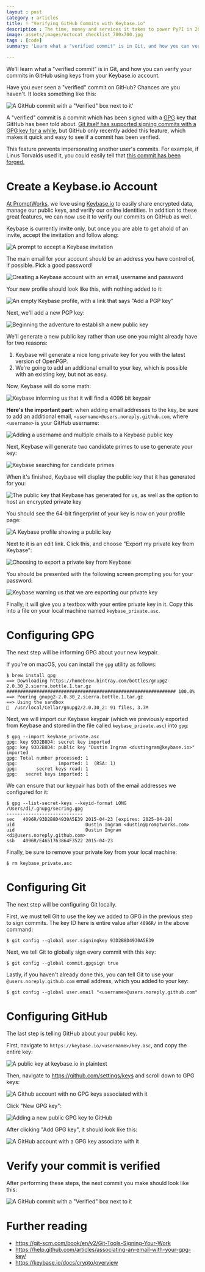```yaml
---
layout : post
category : articles
title: ! "Verifying GitHub Commits with Keybase.io"
description : The time, money and services it takes to power PyPI in 2021
image: assets/images/octocat_checklist_700x700.jpg
tags : [code]
summary: 'Learn what a "verified commit" is in Git, and how you can verify your commits in GitHub using keys from your Keybase.io account.'

---
```


We'll learn what a "verified commit" is in Git, and how you can verify your
commits in GitHub using keys from your Keybase.io account.

Have you ever seen a "verified" commit on GitHub? Chances are you haven't. It
looks something like this:

![A GitHub commit with a "Verified" box next to it'](/assets/verifying-github-commits-with-keybase/verified_commit.png)

A "verified" commit is a commit which has been signed with a [GPG][1] key that
GitHub has been told about. [Git itself has supported signing commits with a
GPG key for a while][2], but GitHub only recently added this feature, which
makes it quick and easy to see if a commit has been verified.

This feature prevents impersonating another user's commits. For example, if
Linus Torvalds used it, you could easily tell that [this commit has been
forged.][3]

# Create a Keybase.io Account

[At PromptWorks](/), we love using [Keybase.io][4] to easily share encrypted data,
manage our public keys, and verify our online identities. In addition to these
great features, we can now use it to verify our commits on GitHub as well.

Keybase is currently invite only, but once you are able to get ahold of an
invite, accept the invitation and follow along:

![A prompt to accept a Keybase invitation](/assets/verifying-github-commits-with-keybase/1_invitation.png)

The main email for your account should be an address you have control of, if
possible. Pick a good password!

![Creating a Keybase account with an email, username and password](/assets/verifying-github-commits-with-keybase/2_create_account.png)

Your new profile should look like this, with nothing added to it:

![An empty Keybase profile, with a link that says "Add a PGP key"](/assets/verifying-github-commits-with-keybase/3_new_profile.png)

Next, we'll add a new PGP key:

![Beginning the adventure to establish a new public key](/assets/verifying-github-commits-with-keybase/4_add_public_key.png)

We'll generate a new public key rather than use one you might already have for
two reasons:

1. Keybase will generate a nice long private key for you with the latest
   version of OpenPGP.
2. We're going to add an additional email to your key, which is possible with
   an existing key, but not as easy.

Now, Keybase will do some math:

![Keybase informing us that it will find a 4096 bit keypair](/assets/verifying-github-commits-with-keybase/5_keypair.png)

**Here's the important part:** when adding email addresses to the key, be sure
to add an additional email, `<username>@users.noreply.github.com`, where
`<username>` is your GitHub username:

![Adding a username and multiple emails to a Keybase public key](6_emails.png)

Next, Keybase will generate two candidate primes to use to generate your key:

![Keybase searching for candidate primes](/assets/verifying-github-commits-with-keybase/8_candidate_primes.png)

When it's finished, Keybase will display the public key that it has generated
for you:

![The public key that Keybase has generated for us, as well as the option to host an encrypted private key](/assets/verifying-github-commits-with-keybase/9_generated.png)

You should see the 64-bit fingerprint of your key is now on your profile page:

![A Keybase profile showing a public key](/assets/verifying-github-commits-with-keybase/10_profile_with_public_key.png)

Next to it is an edit link. Click this, and choose "Export my private key
from Keybase":

![Choosing to export a private key from Keybase](/assets/verifying-github-commits-with-keybase/12_export_key_pair.png)

You should be presented with the following screen prompting you for your
password:

![Keybase warning us that we are exporting our private key](/assets/verifying-github-commits-with-keybase/13_export_key_pair.png)

Finally, it will give you a textbox with your entire private key in it. Copy
this into a file on your local machine named `keybase_private.asc`.

# Configuring GPG

The next step will be informing GPG about your new keypair.

If you're on macOS, you can install the `gpg` utility as follows:

```
$ brew install gpg
==> Downloading https://homebrew.bintray.com/bottles/gnupg2-2.0.30_2.sierra.bottle.1.tar.gz
############################################################## 100.0%
==> Pouring gnupg2-2.0.30_2.sierra.bottle.1.tar.gz
==> Using the sandbox
🍺  /usr/local/Cellar/gnupg2/2.0.30_2: 91 files, 3.7M
```

Next, we will import our Keybase keypair (which we previously exported from
Keybase and stored in the file called `keybase_private.asc`) into `gpg`:

```
$ gpg --import keybase_private.asc
gpg: key 93D2B8D4: secret key imported
gpg: key 93D2B8D4: public key "Dustin Ingram <dustingram@keybase.io>" imported
gpg: Total number processed: 1
gpg:               imported: 1  (RSA: 1)
gpg:       secret keys read: 1
gpg:   secret keys imported: 1
```

We can ensure that our keypair has both of the email addresses we configured
for it:

```
$ gpg --list-secret-keys --keyid-format LONG
/Users/di/.gnupg/secring.gpg
----------------------------
sec   4096R/93D2B8D4930A5E39 2015-04-23 [expires: 2025-04-20]
uid                          Dustin Ingram <dustin@promptworks.com>
uid                          Dustin Ingram <di@users.noreply.github.com>
ssb   4096R/E4651763864F3522 2015-04-23
```

Finally, be sure to remove your private key from your local machine:

```
$ rm keybase_private.asc
```

# Configuring Git

The next step will be configuring Git locally.

First, we must tell Git to use the key we added to GPG in the previous step
to sign commits. The key ID here is entire value after `4096R/` in the above
command:

```
$ git config --global user.signingkey 93D2B8D4930A5E39
```

Next, we tell Git to globally sign every commit with this key:

```
$ git config --global commit.gpgsign true
```

Lastly, if you haven't already done this, you can tell Git to use your
`@users.noreply.github.com` email address, which you added to your key:

```
$ git config --global user.email "<username>@users.noreply.github.com"
```

# Configuring GitHub

The last step is telling GitHub about your public key.

First, navigate to `https://keybase.io/<username>/key.asc`, and copy the entire
key:

![A public key at keybase.io in plaintext](/assets/verifying-github-commits-with-keybase/14_public_key.png)

Then, navigate to <https://github.com/settings/keys> and scroll down to GPG
keys:

![A Github account with no GPG keys associated with it](/assets/verifying-github-commits-with-keybase/15_no_keys.png)

Click "New GPG key":

![Adding a new public GPG key to GitHub](/assets/verifying-github-commits-with-keybase/16_new_key.png)

After clicking "Add GPG key", it should look like this:

![A GitHub account with a GPG key associate with it](/assets/verifying-github-commits-with-keybase/17_key_added.png)

# Verify your commit is verified

After performing these steps, the next commit you make should look like this:

![A GitHub commit with a "Verified" box next to it](/assets/verifying-github-commits-with-keybase/verified_commit.png)

# Further reading

* <https://git-scm.com/book/en/v2/Git-Tools-Signing-Your-Work>
* <https://help.github.com/articles/associating-an-email-with-your-gpg-key/>
* <https://keybase.io/docs/crypto/overview>


[1]: https://en.wikipedia.org/wiki/GNU_Privacy_Guard
[2]: https://git-scm.com/book/en/v2/Git-Tools-Signing-Your-Work
[3]: https://github.com/amoffat/masquerade/commit/9b0562595cc479ac8696110cb0a2d33f8f2b7d29
[4]: https://keybase.io
